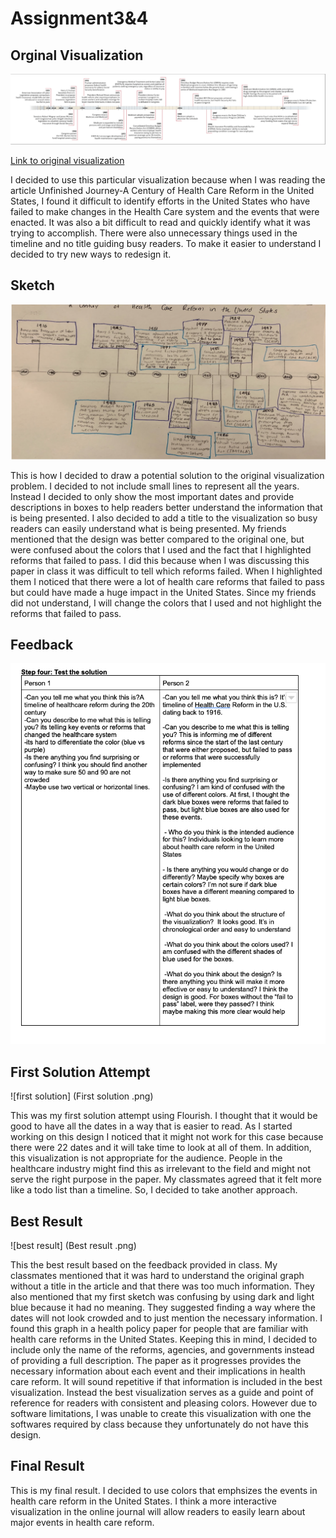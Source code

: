 # Assignment3&4


## Orginal Visualization 
![original](Original.png)

[Link to original visualization](https://www.nejm.org/doi/full/10.1056/nejmp1202111)

I decided to use this particular visualization because when I was reading the article Unfinished Journey-A Century of Health Care Reform in the United States, I found it difficult to identify efforts in the United States who have failed to make changes in the Health Care system and the events that were enacted. 
It was also a bit difficult to read and quickly identify what it was trying to accomplish. There were also unnecessary things used in the timeline and no title guiding busy readers. To make it easier to understand I decided to try new ways to redesign it.

## Sketch 
![sketch](Sketch.png)

This is how I decided to draw a potential solution to the original visualization problem. I decided to not include small lines to represent all the years. Instead I decided to only show the most important dates and provide descriptions in boxes to help readers better understand the information that is being presented. 
I also decided to add a title to the visualization so busy readers can easily understand what is being presented. My friends mentioned that the design was better compared to the original one, but were confused about the colors that I used and the fact that I highlighted reforms that failed to pass. 
I did this because when I was discussing this paper in class it was difficult to tell which reforms failed.
When I highlighted them I noticed that there were a lot of health care reforms that failed to pass but could have made a huge impact in the United States. 
Since my friends did not understand, I will change the colors that I used and not highlight the reforms that failed to pass. 

## Feedback 
![feedback](Feedback.png)

## First Solution Attempt 
![first solution] (First solution .png)

This was my first solution attempt using Flourish. I thought that it would be good to have all the dates in a way that is easier to read. As I started working on this design I noticed that it might not work for this case because there were 22 dates and it will take time to look at all of them. 
In addition, this visualization is not appropriate for the audience. People in the healthcare industry might find this as irrelevant to the field and might not serve the right purpose in the paper. My classmates agreed that it felt more like a todo list than a timeline. So, I decided to take another approach. 

## Best Result 
![best result] (Best result .png)

This the best result based on the feedback provided in class. My classmates mentioned that it was hard to understand the original graph without a title in the article and that there was too much information. They also mentioned that my first sketch was confusing by using dark and light blue because it had no meaning. 
They suggested finding a way where the dates will not look crowded and to just mention the necessary information. I found this graph in a health policy paper for people that are familiar with health care reforms in the United States. Keeping this in mind, I decided to include only the name of the reforms, agencies, and governments instead of providing a full description. 
The paper as it progresses provides the necessary information about each event and their implications in health care reform. It will sound repetitive if that information is included in the best visualization. Instead the best visualization serves as a guide and point of reference for readers with consistent and pleasing colors. 
However due to software limitations, I was unable to create this visualization with one the softwares required by class because they unfortunately do not have this design. 

## Final Result 
<div class="flourish-embed flourish-cards" data-src="visualisation/8638999"><script src="https://public.flourish.studio/resources/embed.js"></script></div>

This is my final result. I decided to use colors that emphsizes the events in health care reform in the United States. I think a more interactive visualization in the online journal will allow readers to easily learn about major events in health care reform. 
